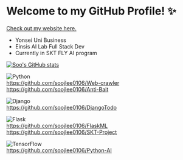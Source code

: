 # Welcome to my GitHub Profile! ✨

[Check out my website here.](https://soo-portfolio.vercel.app/)  

- Yonsei Uni Business
- Einsis AI Lab Full Stack Dev
- Currently in SKT FLY AI program

[![Soo's GitHub stats](https://github-readme-stats.vercel.app/api?username=soojlee0106)](https://github.com/soojlee0106/github-readme-stats)

![Python](https://img.shields.io/badge/python-3670A0?style=for-the-badge&logo=python&logoColor=ffdd54)  
https://github.com/soojlee0106/Web-crawler  
https://github.com/soojlee0106/Anti-Bait  

![Django](https://img.shields.io/badge/django-%23092E20.svg?style=for-the-badge&logo=django&logoColor=white)  
https://github.com/soojlee0106/DjangoTodo  

![Flask](https://img.shields.io/badge/flask-%23000.svg?style=for-the-badge&logo=flask&logoColor=white)  
https://github.com/soojlee0106/FlaskML  
https://github.com/soojlee0106/SKT-Project

![TensorFlow](https://img.shields.io/badge/TensorFlow-%23FF6F00.svg?style=for-the-badge&logo=TensorFlow&logoColor=white)  
https://github.com/soojlee0106/Python-AI  
